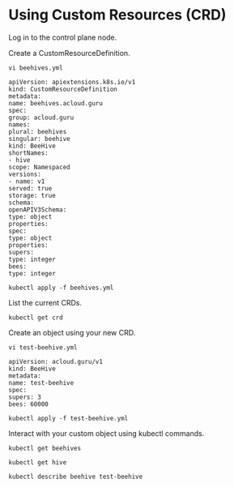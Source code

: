 # Using Custom Resources (CRD)
Log in to the control plane node.

Create a CustomResourceDefinition.
```shell
vi beehives.yml
```
```shell
apiVersion: apiextensions.k8s.io/v1
kind: CustomResourceDefinition
metadata:
name: beehives.acloud.guru
spec:
group: acloud.guru
names:
plural: beehives
singular: beehive
kind: BeeHive
shortNames:
- hive
scope: Namespaced
versions:
- name: v1
served: true
storage: true
schema:
openAPIV3Schema:
type: object
properties:
spec:
type: object
properties:
supers:
type: integer
bees:
type: integer
```
```shell
kubectl apply -f beehives.yml
```
List the current CRDs.
```shell
kubectl get crd
```
Create an object using your new CRD.
```shell
vi test-beehive.yml
```
```shell
apiVersion: acloud.guru/v1
kind: BeeHive
metadata:
name: test-beehive
spec:
supers: 3
bees: 60000
```
```shell
kubectl apply -f test-beehive.yml
```
Interact with your custom object using kubectl commands.
```shell
kubectl get beehives
```
```shell
kubectl get hive
```
```shell
kubectl describe beehive test-beehive
```
